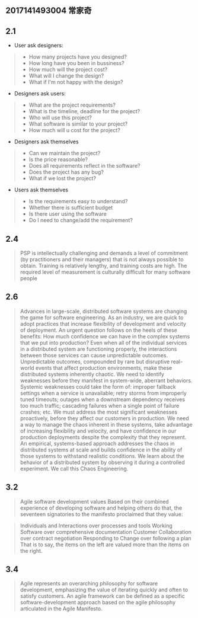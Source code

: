 ## 2017141493004 常家奇

## 2.1
- User ask designers:
> - How many projects have you designed?
> - How long have you been in bussiness?
> - How much will the project cost?
> - What will I change the design?
> - What if I'm not happy with the design?

- Designers ask users:
> - What are the project requirements?
> - What is the timeline, deadline for the project?
> - Who will use this project?
> - What software is similar to your project?
> - How much will u cost for the project?

- Designers ask themselves
> - Can we maintain the project?
> - Is the price reasonable?
> - Does all requirements reflect in the software?
> - Does the project has any bug?
> - What if we lost the project?

- Users ask themselves
> - Is the requirements easy to understand?
> - Whether there is sufficient budget
> - Is there user using the software
> - Do I need to change/add the requirement?

## 2.4

>PSP is intellectually challenging and demands a level of commitment (by practitioners and their managers) that is not always possible to obtain. Training is relatively lengthy, and training costs are high. The required level of measurement is culturally difficult for many software people

## 2.6

>Advances in large-scale, distributed software systems are changing the game for software engineering.  As an industry, we are quick to adopt practices that increase flexibility of development and velocity of deployment.  An urgent question follows on the heels of these benefits: How much confidence we can have in the complex systems that we put into production?
>Even when all of the individual services in a distributed system are functioning properly, the interactions between those services can cause unpredictable outcomes.  Unpredictable outcomes, compounded by rare but disruptive real-world events that affect production environments, make these distributed systems inherently chaotic.
>We need to identify weaknesses before they manifest in system-wide, aberrant behaviors.  Systemic weaknesses could take the form of: improper fallback settings when a service is unavailable; retry storms from improperly tuned timeouts; outages when a downstream dependency receives too much traffic; cascading failures when a single point of failure crashes; etc.  We must address the most significant weaknesses proactively, before they affect our customers in production.  We need a way to manage the chaos inherent in these systems, take advantage of increasing flexibility and velocity, and have confidence in our production deployments despite the complexity that they represent.
>An empirical, systems-based approach addresses the chaos in distributed systems at scale and builds confidence in the ability of those systems to withstand realistic conditions.  We learn about the behavior of a distributed system by observing it during a controlled experiment.  We call this Chaos Engineering.

## 3.2
>Agile software development values
Based on their combined experience of developing software and helping others do that, the seventeen signatories to the manifesto proclaimed that they value:

>Individuals and Interactions over processes and tools
Working Software over comprehensive documentation
Customer Collaboration over contract negotiation
Responding to Change over following a plan
That is to say, the items on the left are valued more than the items on the right.

## 3.4
> Agile represents an overarching philosophy for software development, emphasizing the value of iterating quickly and often to satisfy customers. An agile framework can be defined as a specific software-development approach based on the agile philosophy articulated in the Agile Manifesto.

